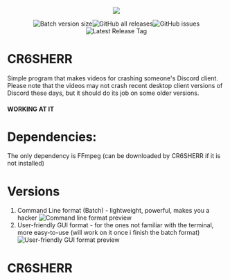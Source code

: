 <p align=center>
  <a href="https://github.com/mariangXzyy/CR6SHERR"><img src="https://github.com/mariangXzyy/CR6SHERR/blob/9c48c7b309b5dccea2c2a1755dc636699ec85559/logo.png"></a>
</p>
<p align=center>
  <img alt="Batch version size" src="https://img.shields.io/github/size/mariangXzyy/CR6SHERR/cr6sherr.bat?label=Batch%20Version%20Size&style=for-the-badge"><img alt="GitHub all releases" src="https://img.shields.io/github/downloads/mariangXzyy/CR6SHERR/total?style=for-the-badge"><img alt="GitHub issues" src="https://img.shields.io/github/issues/mariangXzyy/CR6SHERR?style=for-the-badge"><img alt="Latest Release Tag" src="https://img.shields.io/github/v/tag/mariangxzyy/cr6sherr?label=latest%20release&style=for-the-badge">
</p>

# CR6SHERR
Simple program that makes videos for crashing someone's Discord client.
Please note that the videos may not crash recent desktop client versions of Discord these days, but it should do its job on some older versions.

#### WORKING AT IT

# Dependencies:
The only dependency is FFmpeg (can be downloaded by CR6SHERR if it is not installed)

# Versions
1.  Command Line format (Batch) - lightweight, powerful, makes you a hacker
    <img alt="Command line format preview" src="https://github.com/mariangXzyy/CR6SHERR/blob/85e43a11dcaebb49f3179ea454a85940a3048aa4/screenshots/imagine_2023-05-24_104706970.png">
2.  User-friendly GUI format - for the ones not familiar with the terminal, more easy-to-use (will work on it once i finish the batch format)
    <img alt="User-friendly GUI format preview" src="https://github.com/mariangXzyy/CR6SHERR/blob/85e43a11dcaebb49f3179ea454a85940a3048aa4/screenshots/imagine_2023-05-24_104810660.png">


# CR6SHERR
